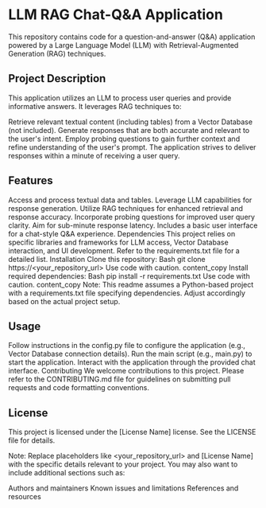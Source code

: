 # LLM RAG Chat-Q&A Application
This repository contains code for a question-and-answer (Q&A) application powered by a Large Language Model (LLM) with Retrieval-Augmented Generation (RAG) techniques.

## Project Description
This application utilizes an LLM to process user queries and provide informative answers. It leverages RAG techniques to:

Retrieve relevant textual content (including tables) from a Vector Database (not included).
Generate responses that are both accurate and relevant to the user's intent.
Employ probing questions to gain further context and refine understanding of the user's prompt.
The application strives to deliver responses within a minute of receiving a user query.

## Features
Access and process textual data and tables.
Leverage LLM capabilities for response generation.
Utilize RAG techniques for enhanced retrieval and response accuracy.
Incorporate probing questions for improved user query clarity.
Aim for sub-minute response latency.
Includes a basic user interface for a chat-style Q&A experience.
Dependencies
This project relies on specific libraries and frameworks for LLM access, Vector Database interaction, and UI development. Refer to the requirements.txt file for a detailed list.
Installation
Clone this repository:
Bash
git clone https://<your_repository_url>
Use code with caution.
content_copy
Install required dependencies:
Bash
pip install -r requirements.txt
Use code with caution.
content_copy
Note: This readme assumes a Python-based project with a requirements.txt file specifying dependencies. Adjust accordingly based on the actual project setup.

## Usage
Follow instructions in the config.py file to configure the application (e.g., Vector Database connection details).
Run the main script (e.g., main.py) to start the application.
Interact with the application through the provided chat interface.
Contributing
We welcome contributions to this project. Please refer to the CONTRIBUTING.md file for guidelines on submitting pull requests and code formatting conventions.

## License
This project is licensed under the [License Name] license. See the LICENSE file for details.

Note: Replace placeholders like <your_repository_url> and [License Name] with the specific details relevant to your project. You may also want to include additional sections such as:

Authors and maintainers
Known issues and limitations
References and resources
